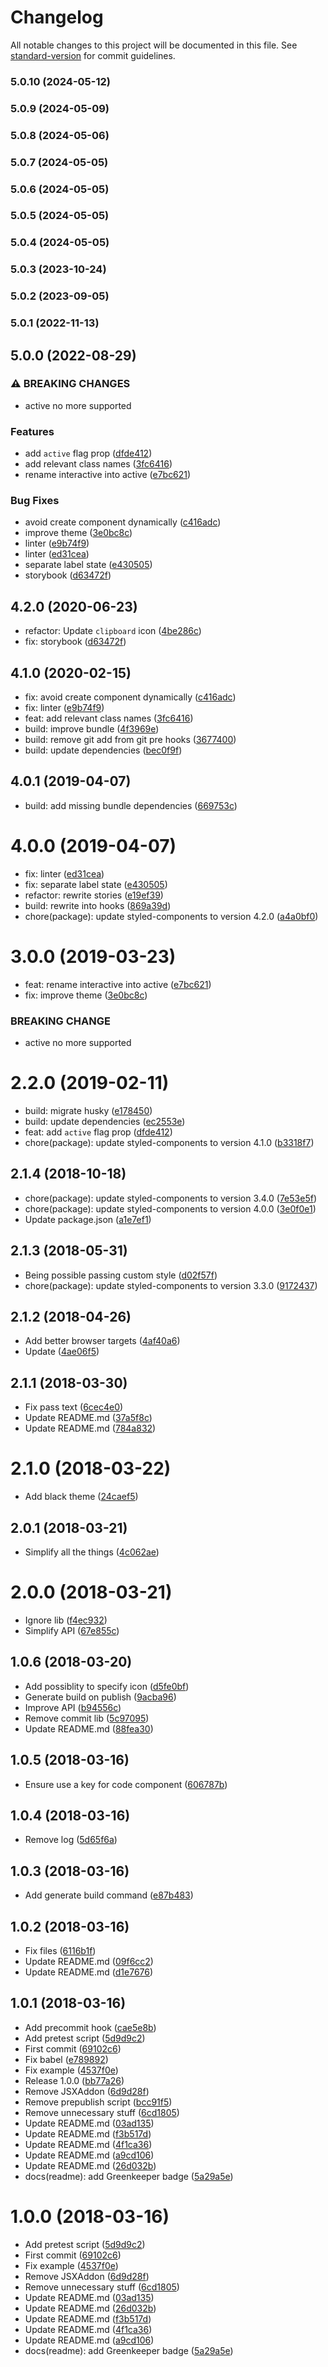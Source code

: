 # Changelog

All notable changes to this project will be documented in this file. See [standard-version](https://github.com/conventional-changelog/standard-version) for commit guidelines.

### 5.0.10 (2024-05-12)

### 5.0.9 (2024-05-09)

### 5.0.8 (2024-05-06)

### 5.0.7 (2024-05-05)

### 5.0.6 (2024-05-05)

### 5.0.5 (2024-05-05)

### 5.0.4 (2024-05-05)

### 5.0.3 (2023-10-24)

### 5.0.2 (2023-09-05)

### 5.0.1 (2022-11-13)

## 5.0.0 (2022-08-29)


### ⚠ BREAKING CHANGES

* active no more supported

### Features

* add `active` flag prop ([dfde412](https://github.com/Kikobeats/react-codecopy/commit/dfde4127829ee3a8ad3cb8ea6cda5f13570f135d))
* add relevant class names ([3fc6416](https://github.com/Kikobeats/react-codecopy/commit/3fc6416a93e877c9b57c0248b8e12b707a050f80))
* rename interactive into active ([e7bc621](https://github.com/Kikobeats/react-codecopy/commit/e7bc621e1a9b544208a561d87b878e41c4f0bd5e))


### Bug Fixes

* avoid create component dynamically ([c416adc](https://github.com/Kikobeats/react-codecopy/commit/c416adc05cbb2198c280392d238300c2e044ff81))
* improve theme ([3e0bc8c](https://github.com/Kikobeats/react-codecopy/commit/3e0bc8c9d1eeb64d5eec8146a72bd74c8c63848f))
* linter ([e9b74f9](https://github.com/Kikobeats/react-codecopy/commit/e9b74f95fc7927becf6ab68f678b32cc531df674))
* linter ([ed31cea](https://github.com/Kikobeats/react-codecopy/commit/ed31ceacb45216d14d6472c2c0fff552ff5489a4))
* separate label state ([e430505](https://github.com/Kikobeats/react-codecopy/commit/e4305058e7fc4b6ba8e2414131442b992a82b7e3))
* storybook ([d63472f](https://github.com/Kikobeats/react-codecopy/commit/d63472fde109e28d8de6b35d3d5c3d8b53b7ff3f))

## 4.2.0 (2020-06-23)

* refactor: Update `clipboard` icon ([4be286c](https://github.com/Kikobeats/react-codecopy/commit/4be286c))
* fix: storybook ([d63472f](https://github.com/Kikobeats/react-codecopy/commit/d63472f))



## 4.1.0 (2020-02-15)

* fix: avoid create component dynamically ([c416adc](https://github.com/Kikobeats/react-codecopy/commit/c416adc))
* fix: linter ([e9b74f9](https://github.com/Kikobeats/react-codecopy/commit/e9b74f9))
* feat: add relevant class names ([3fc6416](https://github.com/Kikobeats/react-codecopy/commit/3fc6416))
* build: improve bundle ([4f3969e](https://github.com/Kikobeats/react-codecopy/commit/4f3969e))
* build: remove git add from git pre hooks ([3677400](https://github.com/Kikobeats/react-codecopy/commit/3677400))
* build: update dependencies ([bec0f9f](https://github.com/Kikobeats/react-codecopy/commit/bec0f9f))



<a name="4.0.1"></a>
## 4.0.1 (2019-04-07)

* build: add missing bundle dependencies ([669753c](https://github.com/Kikobeats/react-codecopy/commit/669753c))



<a name="4.0.0"></a>
# 4.0.0 (2019-04-07)

* fix: linter ([ed31cea](https://github.com/Kikobeats/react-codecopy/commit/ed31cea))
* fix: separate label state ([e430505](https://github.com/Kikobeats/react-codecopy/commit/e430505))
* refactor: rewrite stories ([e19ef39](https://github.com/Kikobeats/react-codecopy/commit/e19ef39))
* build: rewrite into hooks ([869a39d](https://github.com/Kikobeats/react-codecopy/commit/869a39d))
* chore(package): update styled-components to version 4.2.0 ([a4a0bf0](https://github.com/Kikobeats/react-codecopy/commit/a4a0bf0))



<a name="3.0.0"></a>
# 3.0.0 (2019-03-23)

* feat: rename interactive into active ([e7bc621](https://github.com/Kikobeats/react-codecopy/commit/e7bc621))
* fix: improve theme ([3e0bc8c](https://github.com/Kikobeats/react-codecopy/commit/3e0bc8c))


### BREAKING CHANGE

* active no more supported


<a name="2.2.0"></a>
# 2.2.0 (2019-02-11)

* build: migrate husky ([e178450](https://github.com/Kikobeats/react-codecopy/commit/e178450))
* build: update dependencies ([ec2553e](https://github.com/Kikobeats/react-codecopy/commit/ec2553e))
* feat: add `active` flag prop ([dfde412](https://github.com/Kikobeats/react-codecopy/commit/dfde412))
* chore(package): update styled-components to version 4.1.0 ([b3318f7](https://github.com/Kikobeats/react-codecopy/commit/b3318f7))



<a name="2.1.4"></a>
## 2.1.4 (2018-10-18)

* chore(package): update styled-components to version 3.4.0 ([7e53e5f](https://github.com/Kikobeats/react-codecopy/commit/7e53e5f))
* chore(package): update styled-components to version 4.0.0 ([3e0f0e1](https://github.com/Kikobeats/react-codecopy/commit/3e0f0e1))
* Update package.json ([a1e7ef1](https://github.com/Kikobeats/react-codecopy/commit/a1e7ef1))



<a name="2.1.3"></a>
## 2.1.3 (2018-05-31)

* Being possible passing custom style ([d02f57f](https://github.com/Kikobeats/react-codecopy/commit/d02f57f))
* chore(package): update styled-components to version 3.3.0 ([9172437](https://github.com/Kikobeats/react-codecopy/commit/9172437))



<a name="2.1.2"></a>
## 2.1.2 (2018-04-26)

* Add better browser targets ([4af40a6](https://github.com/Kikobeats/react-codecopy/commit/4af40a6))
* Update ([4ae06f5](https://github.com/Kikobeats/react-codecopy/commit/4ae06f5))



<a name="2.1.1"></a>
## 2.1.1 (2018-03-30)

* Fix pass text ([6cec4e0](https://github.com/Kikobeats/react-codecopy/commit/6cec4e0))
* Update README.md ([37a5f8c](https://github.com/Kikobeats/react-codecopy/commit/37a5f8c))
* Update README.md ([784a832](https://github.com/Kikobeats/react-codecopy/commit/784a832))



<a name="2.1.0"></a>
# 2.1.0 (2018-03-22)

* Add black theme ([24caef5](https://github.com/Kikobeats/react-codecopy/commit/24caef5))



<a name="2.0.1"></a>
## 2.0.1 (2018-03-21)

* Simplify all the things ([4c062ae](https://github.com/Kikobeats/react-codecopy/commit/4c062ae))



<a name="2.0.0"></a>
# 2.0.0 (2018-03-21)

* Ignore lib ([f4ec932](https://github.com/Kikobeats/react-codecopy/commit/f4ec932))
* Simplify API ([67e855c](https://github.com/Kikobeats/react-codecopy/commit/67e855c))



<a name="1.0.6"></a>
## 1.0.6 (2018-03-20)

* Add possiblity to specify icon ([d5fe0bf](https://github.com/Kikobeats/react-codecopy/commit/d5fe0bf))
* Generate build on publish ([9acba96](https://github.com/Kikobeats/react-codecopy/commit/9acba96))
* Improve API ([b94556c](https://github.com/Kikobeats/react-codecopy/commit/b94556c))
* Remove commit lib ([5c97095](https://github.com/Kikobeats/react-codecopy/commit/5c97095))
* Update README.md ([88fea30](https://github.com/Kikobeats/react-codecopy/commit/88fea30))



<a name="1.0.5"></a>
## 1.0.5 (2018-03-16)

* Ensure use a key for code component ([606787b](https://github.com/Kikobeats/react-codecopy/commit/606787b))



<a name="1.0.4"></a>
## 1.0.4 (2018-03-16)

* Remove log ([5d65f6a](https://github.com/Kikobeats/react-codecopy/commit/5d65f6a))



<a name="1.0.3"></a>
## 1.0.3 (2018-03-16)

* Add generate build command ([e87b483](https://github.com/Kikobeats/react-codecopy/commit/e87b483))



<a name="1.0.2"></a>
## 1.0.2 (2018-03-16)

* Fix files ([6116b1f](https://github.com/Kikobeats/react-codecopy/commit/6116b1f))
* Update README.md ([09f6cc2](https://github.com/Kikobeats/react-codecopy/commit/09f6cc2))
* Update README.md ([d1e7676](https://github.com/Kikobeats/react-codecopy/commit/d1e7676))



<a name="1.0.1"></a>
## 1.0.1 (2018-03-16)

* Add precommit hook ([cae5e8b](https://github.com/Kikobeats/react-codecopy/commit/cae5e8b))
* Add pretest script ([5d9d9c2](https://github.com/Kikobeats/react-codecopy/commit/5d9d9c2))
* First commit ([69102c6](https://github.com/Kikobeats/react-codecopy/commit/69102c6))
* Fix babel ([e789892](https://github.com/Kikobeats/react-codecopy/commit/e789892))
* Fix example ([4537f0e](https://github.com/Kikobeats/react-codecopy/commit/4537f0e))
* Release 1.0.0 ([bb77a26](https://github.com/Kikobeats/react-codecopy/commit/bb77a26))
* Remove JSXAddon ([6d9d28f](https://github.com/Kikobeats/react-codecopy/commit/6d9d28f))
* Remove prepublish script ([bcc91f5](https://github.com/Kikobeats/react-codecopy/commit/bcc91f5))
* Remove unnecessary stuff ([6cd1805](https://github.com/Kikobeats/react-codecopy/commit/6cd1805))
* Update README.md ([03ad135](https://github.com/Kikobeats/react-codecopy/commit/03ad135))
* Update README.md ([f3b517d](https://github.com/Kikobeats/react-codecopy/commit/f3b517d))
* Update README.md ([4f1ca36](https://github.com/Kikobeats/react-codecopy/commit/4f1ca36))
* Update README.md ([a9cd106](https://github.com/Kikobeats/react-codecopy/commit/a9cd106))
* Update README.md ([26d032b](https://github.com/Kikobeats/react-codecopy/commit/26d032b))
* docs(readme): add Greenkeeper badge ([5a29a5e](https://github.com/Kikobeats/react-codecopy/commit/5a29a5e))



<a name="1.0.0"></a>
# 1.0.0 (2018-03-16)

* Add pretest script ([5d9d9c2](https://github.com/Kikobeats/react-codecopy/commit/5d9d9c2))
* First commit ([69102c6](https://github.com/Kikobeats/react-codecopy/commit/69102c6))
* Fix example ([4537f0e](https://github.com/Kikobeats/react-codecopy/commit/4537f0e))
* Remove JSXAddon ([6d9d28f](https://github.com/Kikobeats/react-codecopy/commit/6d9d28f))
* Remove unnecessary stuff ([6cd1805](https://github.com/Kikobeats/react-codecopy/commit/6cd1805))
* Update README.md ([03ad135](https://github.com/Kikobeats/react-codecopy/commit/03ad135))
* Update README.md ([26d032b](https://github.com/Kikobeats/react-codecopy/commit/26d032b))
* Update README.md ([f3b517d](https://github.com/Kikobeats/react-codecopy/commit/f3b517d))
* Update README.md ([4f1ca36](https://github.com/Kikobeats/react-codecopy/commit/4f1ca36))
* Update README.md ([a9cd106](https://github.com/Kikobeats/react-codecopy/commit/a9cd106))
* docs(readme): add Greenkeeper badge ([5a29a5e](https://github.com/Kikobeats/react-codecopy/commit/5a29a5e))

